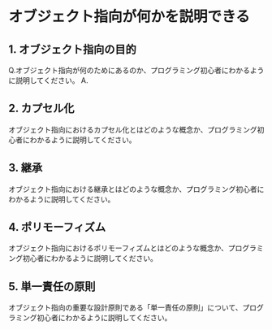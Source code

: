 # オブジェクト指向が何かを説明できる

## 1. オブジェクト指向の目的

Q.オブジェクト指向が何のためにあるのか、プログラミング初心者にわかるように説明してください。
A.

## 2. カプセル化

オブジェクト指向におけるカプセル化とはどのような概念か、プログラミング初心者にわかるように説明してください。

## 3. 継承

オブジェクト指向における継承とはどのような概念か、プログラミング初心者にわかるように説明してください。

## 4. ポリモーフィズム

オブジェクト指向におけるポリモーフィズムとはどのような概念か、プログラミング初心者にわかるように説明してください。

## 5. 単一責任の原則

オブジェクト指向の重要な設計原則である「単一責任の原則」について、プログラミング初心者にわかるように説明してください。
